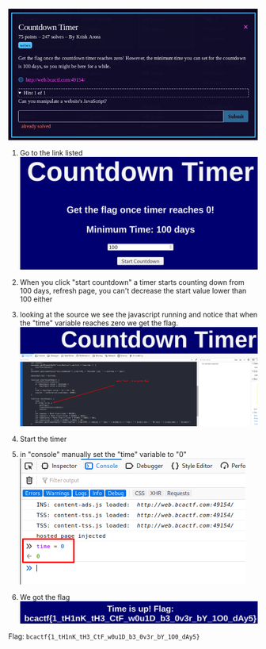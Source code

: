 ![question](question.png)
1) Go to the link listed
![link](timer.png)

2) When you click "start countdown" a timer starts counting down from 100 days, refresh page, you can't decrease the start value lower than 100 either

3) looking at the source we see the javascript running and notice that when the "time" variable reaches zero we get the flag. ![source](timer2.png)

4) Start the timer

5) in "console" manually set the "time" variable to "0"
![console](console.png)

6) We got the flag ![flag](flag.png)

Flag: ```bcactf{1_tH1nK_tH3_CtF_w0u1D_b3_0v3r_bY_1O0_dAy5}```